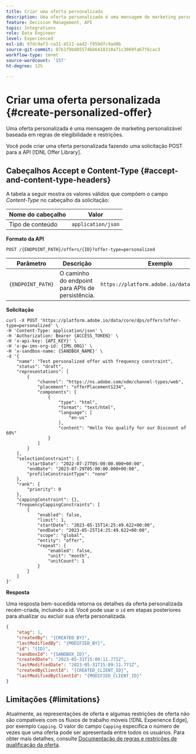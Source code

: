 ```yaml
---
title: Criar uma oferta personalizada
description: Uma oferta personalizada é uma mensagem de marketing personalizável baseada em regras de elegibilidade e restrições.
feature: Decision Management, API
topic: Integrations
role: Data Engineer
level: Experienced
exl-id: 97dc9af3-ca31-4512-aad2-f959dfc9ad0b
source-git-commit: 07b1f9b885574bb6418310a71c3060fa67f6cac3
workflow-type: tm+mt
source-wordcount: '157'
ht-degree: 12%

---
```


# Criar uma oferta personalizada {#create-personalized-offer}

Uma oferta personalizada é uma mensagem de marketing personalizável baseada em regras de elegibilidade e restrições.

Você pode criar uma oferta personalizada fazendo uma solicitação POST para a API [!DNL Offer Library].

## Cabeçalhos Accept e Content-Type {#accept-and-content-type-headers}

A tabela a seguir mostra os valores válidos que compõem o campo *Content-Type* no cabeçalho da solicitação:

| Nome do cabeçalho | Valor |
| ----------- | ----- |
| Tipo de conteúdo | `application/json` |

**Formato da API**

```http
POST /{ENDPOINT_PATH}/offers/{ID}?offer-type=personalized
```

| Parâmetro | Descrição | Exemplo |
| --------- | ----------- | ------- |
| `{ENDPOINT_PATH}` | O caminho do endpoint para APIs de persistência. | `https://platform.adobe.io/data/core/dps/` |

**Solicitação**

```shell
curl -X POST 'https://platform.adobe.io/data/core/dps/offers?offer-type=personalized' \
-H 'Content-Type: application/json' \
-H 'Authorization: Bearer {ACCESS_TOKEN}' \
-H 'x-api-key: {API_KEY}' \
-H 'x-gw-ims-org-id: {IMS_ORG}' \
-H 'x-sandbox-name: {SANDBOX_NAME}' \
-d '{
    "name": "Test personalized offer with frequency constraint",
    "status": "draft",
    "representations": [
        {
            "channel": "https://ns.adobe.com/xdm/channel-types/web",
            "placement": "offerPlacement1234",
            "components": [
                {
                    "type": "html",
                    "format": "text/html",
                    "language": [
                        "en-us"
                    ],
                    "content": "Hello You qualify for our Discount of 60%"
                }
            ]
        }
    ],
    "selectionConstraint": {
        "startDate": "2022-07-27T05:00:00.000+00:00",
        "endDate": "2023-07-29T05:00:00.000+00:00",
        "profileConstraintType": "none"
    },
    "rank": {
        "priority": 0
    },
    "cappingConstraint": {},
    "frequencyCappingConstraints": [
        {
            "enabled": false,
            "limit": 1,
            "startDate": "2023-05-15T14:25:49.622+00:00",
            "endDate": "2023-05-25T14:25:49.622+00:00",
            "scope": "global",
            "entity": "offer",
            "repeat": {
                "enabled": false,
                "unit": "month",
                "unitCount": 1
            }
        }
    ]
}'
```

**Resposta**

Uma resposta bem-sucedida retorna os detalhes da oferta personalizada recém-criada, incluindo a id. Você pode usar o `id` em etapas posteriores para atualizar ou excluir sua oferta personalizada.

```json
{
    "etag": 1,
    "createdBy": "{CREATED_BY}",
    "lastModifiedBy": "{MODIFIED_BY}",
    "id": "{ID}",
    "sandboxId": "{SANDBOX_ID}",
    "createdDate": "2023-05-31T15:09:11.771Z",
    "lastModifiedDate": "2023-05-31T15:09:11.771Z",
    "createdByClientId": "{CREATED_CLIENT_ID}",
    "lastModifiedByClientId": "{MODIFIED_CLIENT_ID}"
}
```

## Limitações {#limitations}

Atualmente, as representações de oferta e algumas restrições de oferta não são compatíveis com os fluxos de trabalho móveis [!DNL Experience Edge], por exemplo `Capping`. O valor do campo `Capping` especifica o número de vezes que uma oferta pode ser apresentada entre todos os usuários. Para obter mais detalhes, consulte [Documentação de regras e restrições de qualificação da oferta](../../../../offers/offer-library/creating-personalized-offers.md).